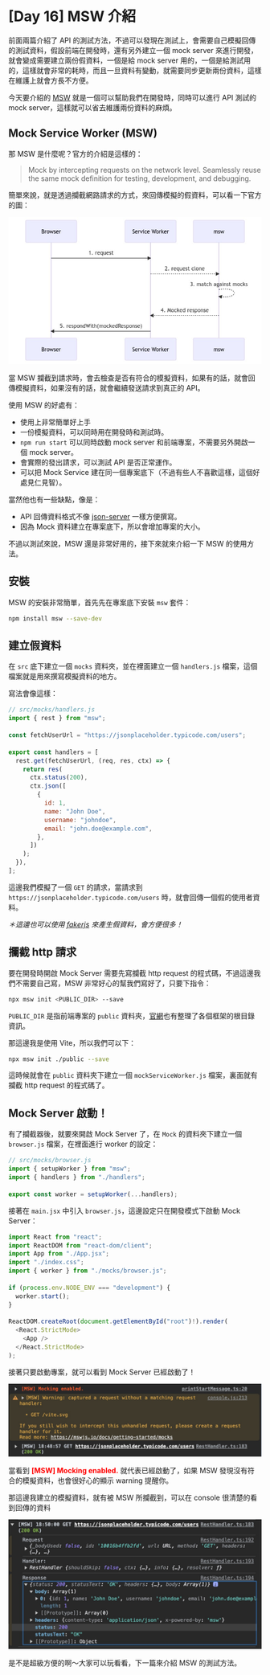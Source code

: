 # [Day 16] MSW 介紹

前面兩篇介紹了 API 的測試方法，不過可以發現在測試上，會需要自己模擬回傳的測試資料，假設前端在開發時，還有另外建立一個 mock server 來進行開發，就會變成需要建立兩份假資料，一個是給 mock server 用的，一個是給測試用的，這樣就會非常的耗時，而且一旦資料有變動，就需要同步更新兩份資料，這樣在維護上就會方長不方便。

今天要介紹的 [MSW](https://mswjs.io/) 就是一個可以幫助我們在開發時，同時可以進行 API 測試的 mock server，這樣就可以省去維護兩份資料的麻煩。

## Mock Service Worker (MSW)

那 MSW 是什麼呢？官方的介紹是這樣的：

> Mock by intercepting requests on the network level. Seamlessly reuse the same mock definition for testing, development, and debugging.

簡單來說，就是透過攔截網路請求的方式，來回傳模擬的假資料，可以看一下官方的圖：

![MSW](/img/day16-1.jpeg)

當 MSW 攔截到請求時，會去檢查是否有符合的模擬資料，如果有的話，就會回傳模擬資料，如果沒有的話，就會繼續發送請求到真正的 API。

使用 MSW 的好處有：

- 使用上非常簡單好上手
- 一份模擬資料，可以同時用在開發時和測試時。
- `npm run start` 可以同時啟動 mock server 和前端專案，不需要另外開啟一個 mock server。
- 會實際的發出請求，可以測試 API 是否正常運作。
- 可以把 Mock Service 建在同一個專案底下（不過有些人不喜歡這樣，這個好處見仁見智）。

當然他也有一些缺點，像是：

- API 回傳資料格式不像 [json-server](https://www.npmjs.com/package/json-server) 一樣方便撰寫。
- 因為 Mock 資料建立在專案底下，所以會增加專案的大小。

不過以測試來說，MSW 還是非常好用的，接下來就來介紹一下 MSW 的使用方法。

## 安裝

MSW 的安裝非常簡單，首先先在專案底下安裝 `msw` 套件：

```bash
npm install msw --save-dev
```

## 建立假資料

在 `src` 底下建立一個 `mocks` 資料夾，並在裡面建立一個 `handlers.js` 檔案，這個檔案就是用來撰寫模擬資料的地方。

寫法會像這樣：

```js
// src/mocks/handlers.js
import { rest } from "msw";

const fetchUserUrl = "https://jsonplaceholder.typicode.com/users";

export const handlers = [
  rest.get(fetchUserUrl, (req, res, ctx) => {
    return res(
      ctx.status(200),
      ctx.json([
        {
          id: 1,
          name: "John Doe",
          username: "johndoe",
          email: "john.doe@example.com",
        },
      ])
    );
  }),
];
```

這邊我們模擬了一個 `GET` 的請求，當請求到 `https://jsonplaceholder.typicode.com/users` 時，就會回傳一個假的使用者資料。

_＊這邊也可以使用 [fakerjs](https://fakerjs.dev/) 來產生假資料，會方便很多！_

## 攔截 http 請求

要在開發時開啟 Mock Server 需要先寫攔截 http request 的程式碼，不過這邊我們不需要自己寫，MSW 非常好心的幫我們寫好了，只要下指令：

```bash
npx msw init <PUBLIC_DIR> --save
```

`PUBLIC_DIR` 是指前端專案的 `public` 資料夾，[官網](https://mswjs.io/docs/getting-started/integrate/browser#where-is-my-public-directory)也有整理了各個框架的根目錄資訊。

那這邊我是使用 Vite，所以我們可以下：

```bash
npx msw init ./public --save
```

這時候就會在 `public` 資料夾下建立一個 `mockServiceWorker.js` 檔案，裏面就有攔截 http request 的程式碼了。

## Mock Server 啟動！

有了攔截器後，就要來開啟 Mock Server 了，在 `Mock` 的資料夾下建立一個 `browser.js` 檔案，在裡面進行 worker 的設定：

```js
// src/mocks/browser.js
import { setupWorker } from "msw";
import { handlers } from "./handlers";

export const worker = setupWorker(...handlers);
```

接著在 `main.jsx` 中引入 `browser.js`，這邊設定只在開發模式下啟動 Mock Server：

```js
import React from "react";
import ReactDOM from "react-dom/client";
import App from "./App.jsx";
import "./index.css";
import { worker } from "./mocks/browser.js";

if (process.env.NODE_ENV === "development") {
  worker.start();
}

ReactDOM.createRoot(document.getElementById("root")!).render(
  <React.StrictMode>
    <App />
  </React.StrictMode>
);
```

接著只要啟動專案，就可以看到 Mock Server 已經啟動了！

![MSW](/img/day16-2.jpg)

當看到 <strong style="color: red;">[MSW] Mocking enabled.</strong> 就代表已經啟動了，如果 MSW 發現沒有符合的模擬資料，也會很好心的顯示 warning 提醒你。

那這邊我建立的模擬資料，就有被 MSW 所攔截到，可以在 console 很清楚的看到回傳的資料

![MSW](/img/day16-3.jpg)

是不是超級方便的啊～大家可以玩看看，下一篇來介紹 MSW 的測試方法。

